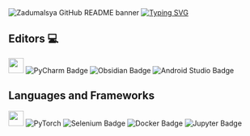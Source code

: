 <img src="https://github.com/FreezeZeni/Zadumalsya/blob/main/World%20Map.svg" alt="Zadumalsya GitHub README banner">
<a href="https://git.io/typing-svg">
  <img src="https://readme-typing-svg.demolab.com?font=Fira+Code&size=30&pause=1000&color=F09CF9&background=8DFF7A00&repeat=false&width=1000&lines=%F0%9F%91%8B+Hi%2C+welcome+to+my+GitHub+profile!;Nice+to+meet+you!+%F0%9F%9A%80;Zadumalsya+--%3E+ML%2C+Selenium%2C+Open+Source+more+...++%F0%9F%94%A5" alt="Typing SVG" />
</a>

 ## Editors 💻

<img src="https://custom-icon-badges.demolab.com/badge/Visual%20Studio%20Code-0078d7.svg?logo=vsc&logoColor=white" height="30"> ![PyCharm Badge](https://img.shields.io/badge/PyCharm-000?logo=pycharm&logoColor=fff&style=for-the-badge) ![Obsidian Badge](https://img.shields.io/badge/Obsidian-7C3AED?logo=obsidian&logoColor=fff&style=for-the-badge) ![Android Studio Badge](https://img.shields.io/badge/Android%20Studio-3DDC84?logo=androidstudio&logoColor=fff&style=for-the-badge)

 ## Languages and Frameworks
<img src="https://img.shields.io/badge/Python-3776AB?logo=python&logoColor=white" height="30"> ![PyTorch](https://img.shields.io/badge/PyTorch-%23EE4C2C.svg?style=for-the-badge&logo=PyTorch&logoColor=white) ![Selenium Badge](https://img.shields.io/badge/Selenium-43B02A?logo=selenium&logoColor=fff&style=for-the-badge) ![Docker Badge](https://img.shields.io/badge/Docker-2496ED?logo=docker&logoColor=fff&style=for-the-badge) ![Jupyter Badge](https://img.shields.io/badge/Jupyter-F37626?logo=jupyter&logoColor=fff&style=for-the-badge)
